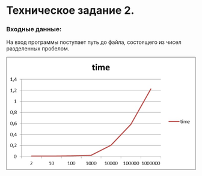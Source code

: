 # Техническое задание 2.

### Входные данные:
На вход программы поступает путь до файла, состоящего из чисел разделенных пробелом.


![](./images/graph.jpg)
